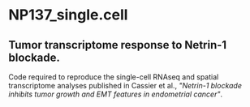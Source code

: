 # NP137_single.cell

## Tumor transcriptome response to Netrin-1 blockade.

Code required to reproduce the single-cell RNAseq and spatial transcriptome analyses published in Cassier et al., *"Netrin-1 blockade inhibits tumor growth and EMT features in endometrial cancer"*.

